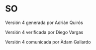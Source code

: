 # SO
Versión 4 generada por Adrián Quirós  

Versión 4 verificada por Diego Vargas 

Versión 4 comunicada por Àdam Gallardo    
